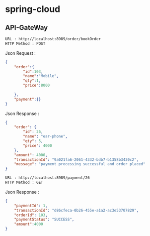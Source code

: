 # spring-cloud


API-GateWay
-----------
```bash
URL : http://localhost:8989/order/bookOrder
HTTP Method : POST
```
Json Request :
```json
{
	"order":{
		"id":103,
		"name":"Mobile",
		"qty":1,
		"price":8000
		
	},
	"payment":{}
}
```
Json Response :
```json
{
    "order": {
        "id": 26,
        "name": "ear-phone",
        "qty": 5,
        "price": 4000
    },
    "amount": 4000,
    "transactionId": "9a021fa6-2061-4332-bdb7-b1358b3430c2",
    "message": "payment processing successful and order placed"
}

```
```bash
URL : http://localhost:8989/payment/26
HTTP Method : GET
```
Json Response :
```json
{
    "paymentId": 1,
    "transactionId": "d86cfeca-0b26-455e-a1a2-ac3e53707829",
    "orderId": 103,
    "paymentStatus": "SUCCESS",
    "amount":4000
}
```
